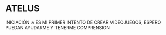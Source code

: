 # ATELUS
INICIACIÓN :v
ES MI PRIMER  INTENTO DE CREAR VIDEOJUEGOS, ESPERO PUEDAN AYUDARME Y TENERME COMPRENSION 
